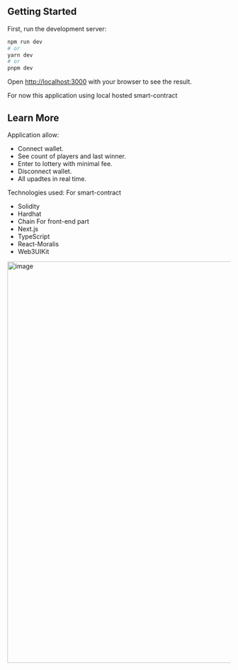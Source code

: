 ## Getting Started

First, run the development server:

```bash
npm run dev
# or
yarn dev
# or
pnpm dev
```

Open [http://localhost:3000](http://localhost:3000) with your browser to see the result.

For now this application using local hosted smart-contract 

## Learn More

Application allow:

- Connect wallet.
- See count of players and last winner.
- Enter to lottery with minimal fee.
- Disconnect wallet.
- All upadtes in real time.

Technologies used:
For smart-contract
- Solidity
- Hardhat
- Chain
For front-end part
- Next.js
- TypeScript
- React-Moralis
- Web3UIKit

<img width="905" alt="image" src="https://user-images.githubusercontent.com/46412872/214780717-00b3ab5e-4ede-4972-bcef-c4a2e3978e3e.png">
